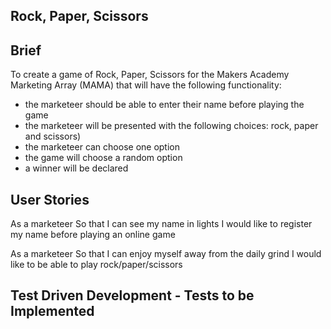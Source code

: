 Rock, Paper, Scissors
-----------------------------------------------------------------------------

Brief
--------------------------

To create a game of Rock, Paper, Scissors for the Makers Academy Marketing Array (MAMA) that will have the following functionality:
* the marketeer should be able to enter their name before playing the game
* the marketeer will be presented with the following choices: rock, paper and scissors)
* the marketeer can choose one option
* the game will choose a random option
* a winner will be declared



User Stories
--------------------------
As a marketeer
So that I can see my name in lights
I would like to register my name before playing an online game

As a marketeer
So that I can enjoy myself away from the daily grind
I would like to be able to play rock/paper/scissors



Test Driven Development - Tests to be Implemented
--------------------------








